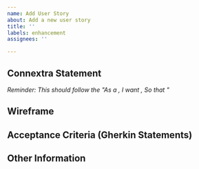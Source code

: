 ```yaml
---
name: Add User Story
about: Add a new user story
title: ''
labels: enhancement
assignees: ''

---
```


## Connextra Statement
*Reminder: This should follow the "As a <blank>, I want <blank>, So that <blank>"*

## Wireframe

## Acceptance Criteria (Gherkin Statements)

## Other Information
